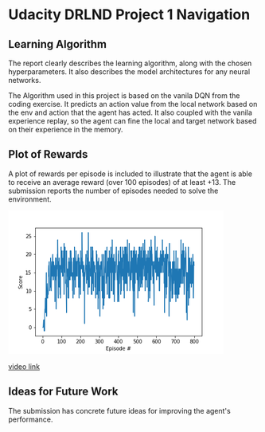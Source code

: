 # Udacity DRLND Project 1 Navigation

## Learning Algorithm

The report clearly describes the learning algorithm, along with the chosen hyperparameters. It also describes the model architectures for any neural networks.

The Algorithm used in this project is based on the vanila DQN from the coding exercise. It predicts an action value from the local network based on the env and action that the agent has acted. It also coupled with the vanila experience replay, so the agent can fine the local and target network based on their experience in the memory.

## Plot of Rewards

A plot of rewards per episode is included to illustrate that the agent is able to receive an average reward (over 100 episodes) of at least +13. The submission reports the number of episodes needed to solve the environment.

![Plot of Rewards](p1_nav_score_plt_00.png)

[video link](https://youtu.be/bANBVKUrS0M)

## Ideas for Future Work

The submission has concrete future ideas for improving the agent's performance.


